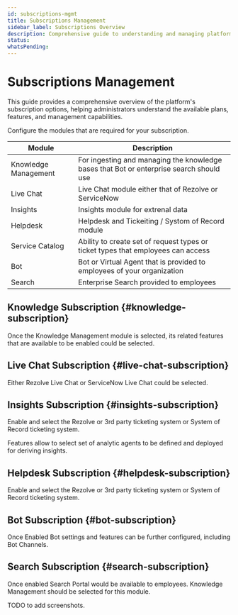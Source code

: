 ```yaml
---
id: subscriptions-mgmt
title: Subscriptions Management
sidebar_label: Subscriptions Overview
description: Comprehensive guide to understanding and managing platform subscriptions
status: 
whatsPending: 
---
```


# Subscriptions Management

This guide provides a comprehensive overview of the platform's subscription options, helping administrators understand the available plans, features, and management capabilities.

Configure the modules that are required for your subscription. 

| Module | Description |
| --- | --- |
| Knowledge Management| For ingesting and managing the knowledge bases that Bot or enterprise search should use |
| Live Chat | Live Chat module either that of Rezolve or ServiceNow |
| Insights | Insights module for extrenal data |
| Helpdesk | Helpdesk and Tickeiting / Systom of Record module|
| Service Catalog | Ability to create set of request types or ticket types that employees can access |
| Bot | Bot  or Virtual Agent that is provided to employees of your organization|
| Search | Enterprise Search provided to employees |

## Knowledge Subscription {#knowledge-subscription}

Once the Knowledge Management module is selected, its related features that are available to be enabled could be selected.


## Live Chat Subscription {#live-chat-subscription}

Either Rezolve Live Chat or ServiceNow Live Chat could be selected.

## Insights Subscription {#insights-subscription}

Enable and select the Rezolve or 3rd party ticketing system or System of Record ticketing system.

Features allow to select set of analytic agents to be defined and deployed for deriving insights.


## Helpdesk Subscription {#helpdesk-subscription}

Enable and select the Rezolve or 3rd party ticketing system or System of Record ticketing system.
## Bot Subscription {#bot-subscription}

Once Enabled Bot settings and features can be further configured, including Bot Channels.

## Search Subscription {#search-subscription}

Once enabled Search Portal would be available to employees. Knowledge Management should be selected for this module.

TODO to add screenshots.


